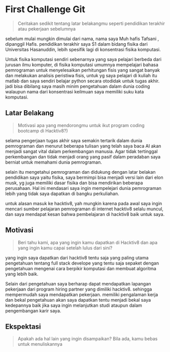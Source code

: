 # First Challenge Git

> Ceritakan sedikit tentang latar belakangmu seperti pendidikan terakhir atau pekerjaan sebelumnya

sebelum mulai mungkin dimulai dari nama, nama saya Muh hafis Tafsani , dipanggil Hafis. pendidikan terakhir saya S1 dalam bidang fisika dari Universitas Hasanuddin, lebih spesifik lagi di konsentrasi fisika komputasi. 

Untuk fisika komputasi sendiri sebenarnya yang saya pelajari berbeda dari jurusan ilmu komputer, di fisika komputasi umumnya mempelajari bahasa pemrograman untuk menyelesaikan perhitungan fisis yang sangat banyak dan melakukan analisis peristiwa fisis, untuk yg saya pelajari di kuliah itu matlab dan saya sendiri belajar python secara otodidak untuk tugas akhir. jadi bisa dibilang saya masih minim pengetahuan dalam dunia coding walaupun nama dari konsentrasi keilmuan saya memiliki suku kata komputasi. 

## Latar Belakang

> Motivasi apa yang mendorongmu untuk ikut program coding bootcamp di Hacktiv8?)

selama pengerjaan tugas akhir saya semakin tertarik dalam dunia pemrograman dan menurut beberapa tulisan yang telah saya baca AI akan menjadi sangat vital dalam perkembangan manusia. Agar tidak tertinggal perkembangan dan tidak menjadi orang yang pasif dalam peradaban saya berniat untuk memahami dunia pemrograman. 

selain itu mengetahui pemrograman dan didukung dengan latar belakan pendidikan saya yaitu fisika, saya bermimpi bisa menjadi versi lain dari elon musk, yg juga memiliki dasar fisika dan bisa mendirikan beberapa perusahaan. Hal ini mendasari saya ingin mempelejari dunia pemrograman lebih yang tidak saya dapatkan di bangku perkuliahan.

untuk alasan masuk ke hacktiv8, yah mungkin karena pada awal saya ingin mencari sumber pelajaran pemrograman di internet hacktiv8 selalu muncul, dan saya mendapat kesan bahwa pembelajaran di hacktiv8 baik untuk saya. 
## Motivasi

> Beri tahu kami, apa yang ingin kamu dapatkan di Hacktiv8 dan apa yang ingin kamu capai setelah lulus dari sini?

yang ingin saya dapatkan dari hacktiv8 tentu saja yang paling utama pengetahuan tentang full stack develope yang tentu saja sepaket dengan pengetahuan mengenai cara berpikir komputasi dan membuat algoritma yang lebih baik. 

Selain dari pengetahuan saya berharap dapat mendapatkan lapangan pekerjaan dari program hiring partner yang dimiliki hacktiv8. sehingga mempermudah saya mendapatkan pekerjaan. memiliki pengalaman kerja dan bekal pengetahuan akan saya dapatkan tentu menjadi bekal saya kedepannya baik jika saya ingin melanjutkan studi ataupun dalam pengembangan karir saya.

## Ekspektasi

> Apakah ada hal lain yang ingin disampaikan? Bila ada, kamu bebas untuk menuliskannya
